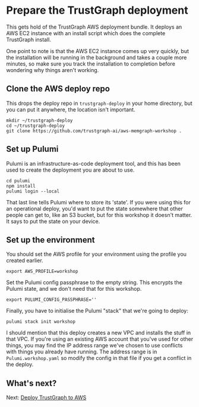 
# Prepare the TrustGraph deployment

This gets hold of the TrustGraph AWS deployment bundle.  It deploys an
AWS EC2 instance with an install script which does the complete TrustGraph
install.

One point to note is that the AWS EC2 instance comes up very quickly,
but the installation will be running in the background and takes a couple
more minutes, so make sure you track the installation to completion before
wondering why things aren't working.

## Clone the AWS deploy repo

This drops the deploy repo in `trustgraph-deploy` in your home directory,
but you can put it anywhere, the location isn't important.

```
mkdir ~/trustgraph-deploy
cd ~/trustgraph-deploy
git clone https://github.com/trustgraph-ai/aws-memgraph-workshop .
```

## Set up Pulumi

Pulumi is an infrastructure-as-code deployment tool, and this has been
used to create the deployment you are about to use.

```
cd pulumi
npm install
pulumi login --local
```

That last line tells Pulumi where to store its 'state'. If you were using
this for an operational deploy, you'd want to put the state somewhere that
other people can get to, like an S3 bucket, but for this workshop it doesn't
matter.  It says to put the state on your device.

## Set up the environment

You should set the AWS profile for your environment using the profile you
created earlier.

```
export AWS_PROFILE=workshop
```

Set the Pulumi config passphrase to the empty string.  This encrypts the
Pulumi state, and we don't need that for this workshop.

```
export PULUMI_CONFIG_PASSPHRASE=''
```

Finally, you have to initialise the Pulumi "stack" that we're going to
deploy:

```
pulumi stack init workshop
```

I should mention that this deploy creates a new VPC and installs the stuff
in that VPC.  If you're using an existing AWS account that you've used
for other things, you may find the IP address range we've chosen to use
conflicts with things you already have running.  The address range
is in `Pulumi.workshop.yaml` so modify the config in that file if you
get a conflict in the deploy.

## What's next?

Next: [Deploy TrustGraph to AWS](deploy.md)
